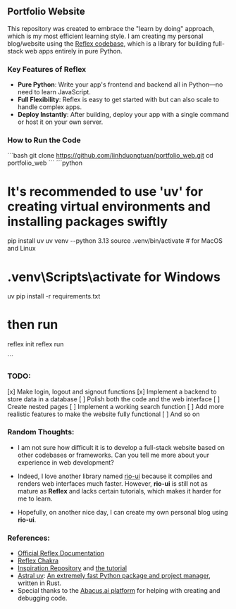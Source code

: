 ## Portfolio Website

This repository was created to embrace the "learn by doing" approach, which is my most efficient learning style. I am creating my personal blog/website using the [Reflex codebase](https://github.com/reflex-dev/reflex), which is a library for building full-stack web apps entirely in pure Python.

### Key Features of Reflex

- **Pure Python**: Write your app's frontend and backend all in Python—no need to learn JavaScript.
- **Full Flexibility**: Reflex is easy to get started with but can also scale to handle complex apps.
- **Deploy Instantly**: After building, deploy your app with a single command or host it on your own server.

### How to Run the Code

´´´bash
git clone https://github.com/linhduongtuan/portfolio_web.git
cd portfolio_web
´´´
´´´python 
# It's recommended to use 'uv' for creating virtual environments and installing packages swiftly
pip install uv
uv venv --python 3.13
source .venv/bin/activate # for MacOS and Linux
# .venv\Scripts\activate for Windows

uv pip install -r requirements.txt

# then run

reflex init
reflex run

´´´

### TODO:
[x] Make login, logout and signout functions
[x] Implement a backend to store data in a database
[ ] Polish both the code and the web interface
[ ] Create nested pages
[ ] Implement a working search function
[ ] Add more realistic features to make the website fully functional
[ ] And so on

### Random Thoughts:

- I am not sure how difficult it is to develop a full-stack website based on other codebases or frameworks. Can you tell me more about your experience in web development?

- Indeed, I love another library named [rio-ui](https://github.com/rio-labs/rio) because it compiles and renders web interfaces much faster. However, **rio-ui** is still not as mature as **Reflex** and lacks certain tutorials, which makes it harder for me to learn.

- Hopefully, on another nice day, I can create my own personal blog using **rio-ui**.

### References:

- [Official Reflex Documentation](https://reflex.dev/)
- [Reflex Chakra](https://github.com/reflex-dev/reflex-chakra)
- [Inspiration Repository](https://github.com/crohum/portfolio_web/tree/main) and [the tutorial](https://github.com/codingforentrepreneurs/full-stack-python)
- [Astral uv](https://docs.astral.sh/uv/): [An extremely fast Python package and project manager](https://github.com/astral-sh/uv), written in Rust.
- Special thanks to the [Abacus.ai platform](https://apps.abacus.ai/) for helping with creating and debugging code.
